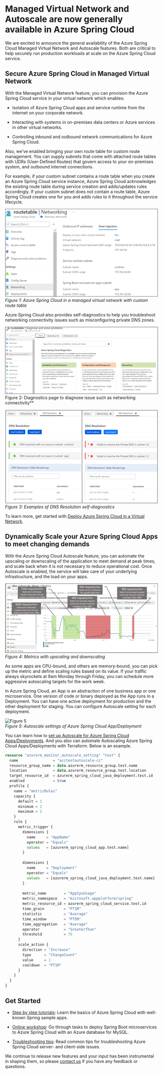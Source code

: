 # Managed Virtual Network and Autoscale are now generally available in Azure Spring Cloud

We are excited to announce the general availability of the Azure Spring Cloud Managed Virtual Network and Autoscale features. Both are critical to help securely run production workloads at scale on the Azure Spring Cloud service. 

## Secure Azure Spring Cloud in Managed Virtual Network
With the Managed Virtual Network feature, you can provision the Azure Spring Cloud service in your  virtual network which enables:

-	Isolation of Azure Spring Cloud apps and service runtime from the internet on your corporate network.

-	 Interacting with systems in on-premises data centers or Azure services in other virtual networks.

-	Controlling inbound and outbound network communications for Azure Spring Cloud.

Also, we’ve enabled bringing your own route table for custom route management. You can supply subnets that come with attached route tables with UDRs (User-Defined Routes) that govern access to your on-premises system, and outbound internet connections. 

For example,  if your custom subnet contains a route table when you create an Azure Spring Cloud service instance, Azure Spring Cloud acknowledges the existing route table during service creation and adds/updates rules accordingly. If your custom subnet does not contain a route table, Azure Spring Cloud creates one for you and adds rules to it throughout the service lifecycle. 

![Figure 1](https://github.com/kyliel/AzureSpringCloudBlog/blob/master/Images-vnet-autoscaler-ga_202103/Figure1_VNET.png) 
*Figure 1: Azure Spring Cloud in a managed virtual network with custom route table*

Azure Spring Cloud also provides self-diagnostics to help you troubleshoot networking connectivity issues such as misconfiguring private DNS zones. 
 
![Figure 2](https://github.com/kyliel/AzureSpringCloudBlog/blob/master/Images-vnet-autoscaler-ga_202103/Figure2_VNET.PNG) 
Figure 2: Diagnostics page to diagnose issue such as networking connectivity** 

![Figure 3](https://github.com/kyliel/AzureSpringCloudBlog/blob/master/Images-vnet-autoscaler-ga_202103/Figure3_VNET.PNG)  
*Figure 3: Examples of DNS Resolution self-diagnostics*

To learn more, get started with [Deploy Azure Spring Cloud in a Virtual Network](https://docs.microsoft.com/azure/spring-cloud/spring-cloud-tutorial-deploy-in-azure-virtual-network). 

## Dynamically Scale your Azure Spring Cloud Apps to meet changing demands

With the Azure Spring Cloud Autoscale feature, you can automate the upscaling or downscaling of the application to meet demand at peak times, and scale back when it is not necessary to reduce operational cost. Once Autoscale is enabled, the service will take care of your underlying infrastructure, and the load on your apps.

![Figure 4](https://github.com/kyliel/AzureSpringCloudBlog/blob/master/Images-vnet-autoscaler-ga_202103/Figure4_Scale.png) 
*Figure 4: Metrics with upscaling and downscaling* 

As some apps are CPU-bound, and others are memory-bound, you can pick up the metric and define scaling rules based on its value. If your traffic always skyrockets at 9am Monday through Friday, you can schedule more aggressive autoscaling targets for the work week.

In Azure Spring Cloud, an App is an abstraction of one business app or one microservice. One version of code or binary deployed as the App runs in a Deployment. You can have one active deployment for production and the other deployment for staging. You can configure Autoscale setting for each deployment.

![Figure 5](https://github.com/kyliel/AzureSpringCloudBlog/blob/master/Images-vnet-autoscaler-ga_202103/Figure45_Scale.png)  
*Figure 5: Autoscale settings of Azure Spring Cloud App/Deployment*

You can learn how to [set up Autoscale for Azure Spring Cloud Apps/Deployments](https://docs.microsoft.com/azure/spring-cloud/spring-cloud-tutorial-setup-autoscale). And you also can automate Autoscaling Azure Spring Cloud Apps/Deployments with Terraform. Below is an example. 

```Terraform
resource "azurerm_monitor_autoscale_setting" "test" {
  name                = "acctestautoscale-cz"
  resource_group_name = data.azurerm_resource_group.test.name
  location            = data.azurerm_resource_group.test.location
  target_resource_id  = azurerm_spring_cloud_java_deployment.test.id
  enabled             = true
  profile {
    name = "metricRules"
    capacity {
      default = 1
      minimum = 1
      maximum = 2
    }
    rule {
      metric_trigger {
        dimensions {
          name     = "AppName"
          operator = "Equals"
          values   = [azurerm_spring_cloud_app.test.name]
        }

        dimensions {
          name     = "Deployment"
          operator = "Equals"
          values   = [azurerm_spring_cloud_java_deployment.test.name]
        }

        metric_name        = "AppCpuUsage"
        metric_namespace   = "microsoft.appplatform/spring"
        metric_resource_id = azurerm_spring_cloud_service.test.id
        time_grain         = "PT1M"
        statistic          = "Average"
        time_window        = "PT5M"
        time_aggregation   = "Average"
        operator           = "GreaterThan"
        threshold          = 75
      }
      scale_action {
        direction = "Increase"
        type      = "ChangeCount"
        value     = 1
        cooldown  = "PT1M"
      }
    }
  }
}
```

## Get Started
*	[Step by step tutorials](https://docs.microsoft.com/azure/spring-cloud/spring-cloud-quickstart?tabs=Azure-CLI&pivots=programming-language-java): Learn the basics of Azure Spring Cloud with well-known Spring sample apps. 

*	[Online workshop](https://docs.microsoft.com/learn/modules/azure-spring-cloud-workshop/): Go through tasks to deploy Spring Boot microservices to Azure Spring Cloud with an Azure database for MySQL.

* [Troubleshooting tips](https://docs.microsoft.com/azure/spring-cloud/spring-cloud-troubleshoot): Read common tips for troubleshooting Azure Spring Cloud server- and client-side issues.

We continue to release new features and your input has been instrumental in shaping them, so please [contact us](AzureSpringCloud-Talk@service.microsoft.com) if you have any feedback or questions. 
